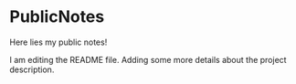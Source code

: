 # PublicNotes
Here lies my public notes!

I am editing the README file. Adding some more details about the project description.
